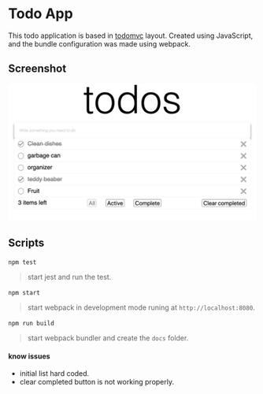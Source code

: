 # Todo App

This todo application is based in [todomvc](todomvc.com) layout.
Created using JavaScript, and the bundle configuration was made using webpack.

## Screenshot
![App screenshot](./docs/assets/app.png)

## Scripts

  `npm test`
  > start jest and run the test.

  `npm start`
  > start webpack in development mode runing at `http://localhost:8080`.

  `npm run build`
  > start webpack bundler and create the `docs` folder.

  #### know issues
   - initial list hard coded.
   - clear completed button is not working properly.